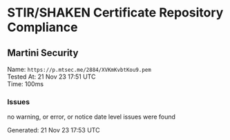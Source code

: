# STIR/SHAKEN Certificate Repository Compliance

## Martini Security

Name: `https://p.mtsec.me/2884/XVKmKvbtKou9.pem`\
Tested At: 21 Nov 23 17:51 UTC\
Time: 100ms

### Issues

no warning, or error, or notice date level issues were found

Generated: 21 Nov 23 17:53 UTC